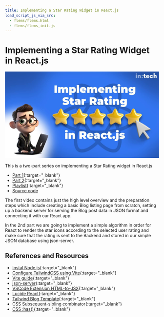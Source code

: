 ```yaml
---
title: Implementing a Star Rating Widget in React.js
load_script_js_via_src:
  - flems/flems.html
  - flems/flems_init.js
---
```


# Implementing a Star Rating Widget in React.js

![](./assets/Star.Rating.General.jpg)

This is a two-part series on implementing a Star Rating widget in React.js

- [Part 1](https://youtu.be/xk358wnKbx8){:target="_blank"}
- [Part 2](https://youtu.be/bzp-mO_U0m4){:target="_blank"}
- [Playlist](https://www.youtube.com/playlist?list=PLdo7hJB0agEm2sP1h9Ch_rrjr3XlGRJU3){:target="_blank"}
- [Source code](./assets/star_rating_code.zip)

The first video contains just the high level overview and the preparation steps which include creating a basic Blog listing page from scratch, setting up a backend server for serving the Blog post data in JSON format and connecting it with our React app.

In the 2nd part we are going to implement a simple algorithm in order for React to render the star icons according to the selected user rating and make sure that the rating is sent to the Backend and stored in our simple JSON database using json-server.

## References and Resources

- [Instal Node.js](https://nodejs.org/en){:target="_blank"}
- [Configure TailwindCSS using Vite](https://tailwindcss.com/docs/installation/using-vite){:target="_blank"}
- [Vite guide](https://vite.dev/guide/){:target="_blank"}
- [json-server](https://github.com/typicode/json-server){:target="_blank"}
- [VSCode Extension HTML-to-JSX](https://marketplace.visualstudio.com/items?itemName=riazxrazor.html-to-jsx){:target="_blank"}
- [Lucide React](https://lucide.dev){:target="_blank"}
- [Tailwind Blog Template](https://www.creative-tim.com/twcomponents/component/grid-blog-page){:target="_blank"}
- [CSS Subsequent-sibling combinator](https://developer.mozilla.org/en-US/docs/Web/CSS/Subsequent-sibling_combinator){:target="_blank"}
- [CSS :has()](https://developer.mozilla.org/en-US/docs/Web/CSS/:has){:target="_blank"}